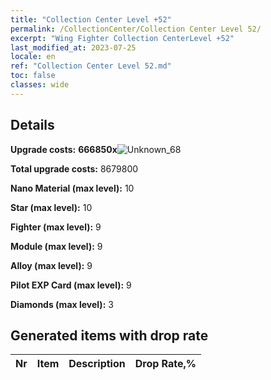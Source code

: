 ```yaml
---
title: "Collection Center Level +52"
permalink: /CollectionCenter/Collection Center Level 52/
excerpt: "Wing Fighter Collection CenterLevel +52"
last_modified_at: 2023-07-25
locale: en
ref: "Collection Center Level 52.md"
toc: false
classes: wide
---
```



## Details

 **Upgrade costs:** **666850x**![Unknown_68](/images/item/bh_img25_p.png)

 **Total upgrade costs:** 8679800

 **Nano Material (max level):** 10

 **Star (max level):** 10

 **Fighter (max level):** 9

 **Module (max level):** 9

 **Alloy (max level):** 9

 **Pilot EXP Card (max level):** 9

 **Diamonds (max level):** 3

## Generated items with drop rate

  |  Nr |     Item   |    Description   |  Drop Rate,% |
  |:----|:----------:|:-----------------|:-------------|

